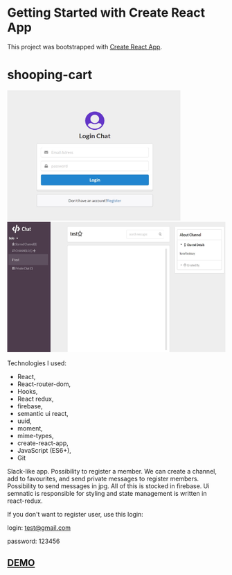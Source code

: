 # Getting Started with Create React App

This project was bootstrapped with [Create React App](https://github.com/facebook/create-react-app).

# shooping-cart


<img src="https://github.com/BartlomiejKar/SlackClone/blob/master/imgReadme/login%20slack.jpg" width="400" height="300" />
<img src="https://github.com/BartlomiejKar/SlackClone/blob/master/imgReadme/slack.jpg" width="600" height="300" />


Technologies I used:
* React,
* React-router-dom,
* Hooks,
* React redux,
* firebase,
* semantic ui react,
* uuid,
* moment,
* mime-types,
* create-react-app,
* JavaScript (ES6+),
* Git 

Slack-like app. Possibility to register a member. We can create a channel, add to favourites, and send private messages to register members. Possibility to send messages in jpg. All of this is stocked in firebase. Ui semnatic is responsible for styling and state management is written in react-redux.

If you don't want to register user, use this login:

login: test@gmail.com

password: 123456

## [DEMO](https://slack-3c5f6.web.app/)
